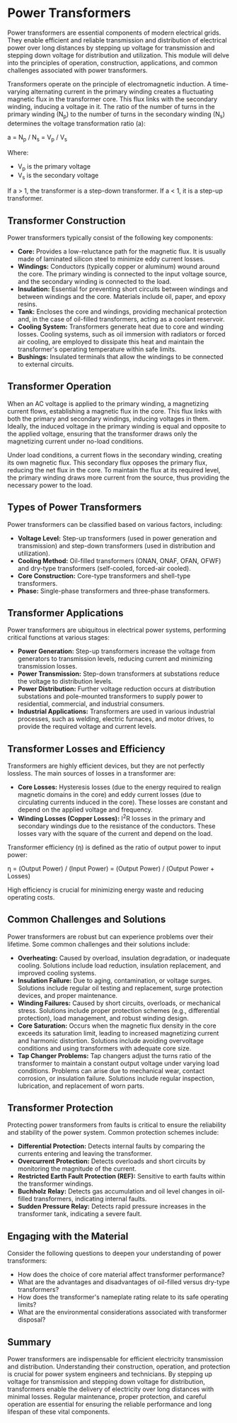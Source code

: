 # Power Transformers

Power transformers are essential components of modern electrical grids. They enable efficient and reliable transmission and distribution of electrical power over long distances by stepping up voltage for transmission and stepping down voltage for distribution and utilization. This module will delve into the principles of operation, construction, applications, and common challenges associated with power transformers.

Transformers operate on the principle of electromagnetic induction. A time-varying alternating current in the primary winding creates a fluctuating magnetic flux in the transformer core. This flux links with the secondary winding, inducing a voltage in it. The ratio of the number of turns in the primary winding (N<sub>p</sub>) to the number of turns in the secondary winding (N<sub>s</sub>) determines the voltage transformation ratio (a):

a = N<sub>p</sub> / N<sub>s</sub> = V<sub>p</sub> / V<sub>s</sub>

Where:

*   V<sub>p</sub> is the primary voltage
*   V<sub>s</sub> is the secondary voltage

If a > 1, the transformer is a step-down transformer. If a < 1, it is a step-up transformer.

## Transformer Construction

Power transformers typically consist of the following key components:

*   **Core:** Provides a low-reluctance path for the magnetic flux. It is usually made of laminated silicon steel to minimize eddy current losses.
*   **Windings:** Conductors (typically copper or aluminum) wound around the core. The primary winding is connected to the input voltage source, and the secondary winding is connected to the load.
*   **Insulation:** Essential for preventing short circuits between windings and between windings and the core. Materials include oil, paper, and epoxy resins.
*   **Tank:** Encloses the core and windings, providing mechanical protection and, in the case of oil-filled transformers, acting as a coolant reservoir.
*   **Cooling System:** Transformers generate heat due to core and winding losses. Cooling systems, such as oil immersion with radiators or forced air cooling, are employed to dissipate this heat and maintain the transformer's operating temperature within safe limits.
*   **Bushings:** Insulated terminals that allow the windings to be connected to external circuits.

## Transformer Operation

When an AC voltage is applied to the primary winding, a magnetizing current flows, establishing a magnetic flux in the core. This flux links with both the primary and secondary windings, inducing voltages in them. Ideally, the induced voltage in the primary winding is equal and opposite to the applied voltage, ensuring that the transformer draws only the magnetizing current under no-load conditions.

Under load conditions, a current flows in the secondary winding, creating its own magnetic flux. This secondary flux opposes the primary flux, reducing the net flux in the core. To maintain the flux at its required level, the primary winding draws more current from the source, thus providing the necessary power to the load.

## Types of Power Transformers

Power transformers can be classified based on various factors, including:

*   **Voltage Level:** Step-up transformers (used in power generation and transmission) and step-down transformers (used in distribution and utilization).
*   **Cooling Method:** Oil-filled transformers (ONAN, ONAF, OFAN, OFWF) and dry-type transformers (self-cooled, forced-air cooled).
*   **Core Construction:** Core-type transformers and shell-type transformers.
*   **Phase:** Single-phase transformers and three-phase transformers.

## Transformer Applications

Power transformers are ubiquitous in electrical power systems, performing critical functions at various stages:

*   **Power Generation:** Step-up transformers increase the voltage from generators to transmission levels, reducing current and minimizing transmission losses.
*   **Power Transmission:** Step-down transformers at substations reduce the voltage to distribution levels.
*   **Power Distribution:** Further voltage reduction occurs at distribution substations and pole-mounted transformers to supply power to residential, commercial, and industrial consumers.
*   **Industrial Applications:** Transformers are used in various industrial processes, such as welding, electric furnaces, and motor drives, to provide the required voltage and current levels.

## Transformer Losses and Efficiency

Transformers are highly efficient devices, but they are not perfectly lossless. The main sources of losses in a transformer are:

*   **Core Losses:** Hysteresis losses (due to the energy required to realign magnetic domains in the core) and eddy current losses (due to circulating currents induced in the core). These losses are constant and depend on the applied voltage and frequency.
*   **Winding Losses (Copper Losses):** I<sup>2</sup>R losses in the primary and secondary windings due to the resistance of the conductors. These losses vary with the square of the current and depend on the load.

Transformer efficiency (η) is defined as the ratio of output power to input power:

η = (Output Power) / (Input Power) = (Output Power) / (Output Power + Losses)

High efficiency is crucial for minimizing energy waste and reducing operating costs.

## Common Challenges and Solutions

Power transformers are robust but can experience problems over their lifetime. Some common challenges and their solutions include:

*   **Overheating:** Caused by overload, insulation degradation, or inadequate cooling. Solutions include load reduction, insulation replacement, and improved cooling systems.
*   **Insulation Failure:** Due to aging, contamination, or voltage surges. Solutions include regular oil testing and replacement, surge protection devices, and proper maintenance.
*   **Winding Failures:** Caused by short circuits, overloads, or mechanical stress. Solutions include proper protection schemes (e.g., differential protection), load management, and robust winding design.
*   **Core Saturation:** Occurs when the magnetic flux density in the core exceeds its saturation limit, leading to increased magnetizing current and harmonic distortion. Solutions include avoiding overvoltage conditions and using transformers with adequate core size.
*   **Tap Changer Problems:** Tap changers adjust the turns ratio of the transformer to maintain a constant output voltage under varying load conditions. Problems can arise due to mechanical wear, contact corrosion, or insulation failure. Solutions include regular inspection, lubrication, and replacement of worn parts.

## Transformer Protection

Protecting power transformers from faults is critical to ensure the reliability and stability of the power system. Common protection schemes include:

*   **Differential Protection:** Detects internal faults by comparing the currents entering and leaving the transformer.
*   **Overcurrent Protection:** Detects overloads and short circuits by monitoring the magnitude of the current.
*   **Restricted Earth Fault Protection (REF):** Sensitive to earth faults within the transformer windings.
*   **Buchholz Relay:** Detects gas accumulation and oil level changes in oil-filled transformers, indicating internal faults.
*   **Sudden Pressure Relay:** Detects rapid pressure increases in the transformer tank, indicating a severe fault.

## Engaging with the Material

Consider the following questions to deepen your understanding of power transformers:

*   How does the choice of core material affect transformer performance?
*   What are the advantages and disadvantages of oil-filled versus dry-type transformers?
*   How does the transformer's nameplate rating relate to its safe operating limits?
*   What are the environmental considerations associated with transformer disposal?

## Summary

Power transformers are indispensable for efficient electricity transmission and distribution. Understanding their construction, operation, and protection is crucial for power system engineers and technicians. By stepping up voltage for transmission and stepping down voltage for distribution, transformers enable the delivery of electricity over long distances with minimal losses. Regular maintenance, proper protection, and careful operation are essential for ensuring the reliable performance and long lifespan of these vital components.